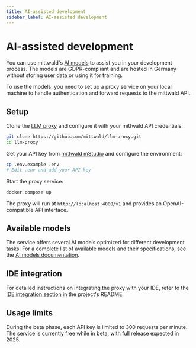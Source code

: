 ```yaml
---
title: AI-assisted development
sidebar_label: AI-assisted development
---
```


# AI-assisted development

You can use mittwald's [AI models](/platform/aihosting) to assist you in your development process. The models are GDPR-compliant and are hosted in Germany without storing user data or using it for training.

To use the models, you need to set up a proxy service on your local machine to handle authentication and forward requests to the mittwald API.

## Setup

Clone the [LLM proxy](https://github.com/mittwald/llm-proxy) and configure it with your mittwald API credentials:

```bash
git clone https://github.com/mittwald/llm-proxy.git
cd llm-proxy
```

Get your API key from [mittwald mStudio](https://studio.mittwald.de) and configure the environment:

```bash
cp .env.example .env
# Edit .env and add your API key
```

Start the proxy service:

```bash
docker compose up
```

The proxy will run at `http://localhost:4000/v1` and provides an OpenAI-compatible API interface.

## Available models

The service offers several AI models optimized for different development tasks. For a complete list of available models and their specifications, see the [AI models documentation](/platform/aihosting/models).

## IDE integration

For detailed instructions on integrating the proxy with your IDE, refer to the [IDE integration section](https://github.com/mittwald/llm-proxy#ide-setup) in the project's README.

## Usage limits

During the beta phase, each API key is limited to 300 requests per minute. The service is currently free while in beta, with full release expected in 2025.
